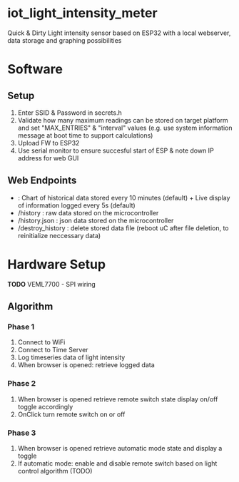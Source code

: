 # iot_light_intensity_meter
Quick & Dirty Light intensity sensor based on ESP32 with a local webserver, data storage and graphing possibilities

# Software
## Setup
1. Enter SSID & Password in secrets.h
2. Validate how many maximum readings can be stored on target platform and set "MAX_ENTRIES" & "interval" values (e.g. use system information message at boot time to support calculations)
3. Upload FW to ESP32
4. Use serial monitor to ensure succesful start of ESP & note down IP address for web GUI

## Web Endpoints
- <ip> : Chart of historical data stored every 10 minutes (default) + Live display of information logged every 5s (default)
- <ip>/history : raw data stored on the microcontroller
- <ip>/history.json : json data stored on the microcontroller
- <ip>/destroy_history : delete stored data file (reboot uC after file deletion, to reinitialize neccessary data)

# Hardware Setup
**TODO**
VEML7700 - SPI wiring

## Algorithm
### Phase 1
1. Connect to WiFi
2. Connect to Time Server
3. Log timeseries data of light intensity
4. When browser is opened: retrieve logged data
### Phase 2
1. When browser is opened retrieve remote switch state display on/off toggle accordingly
2. OnClick turn remote switch on or off
### Phase 3
1. When browser is opened retrieve automatic mode state and display a toggle
2. If automatic mode: enable and disable remote switch based on light control algorithm (TODO)